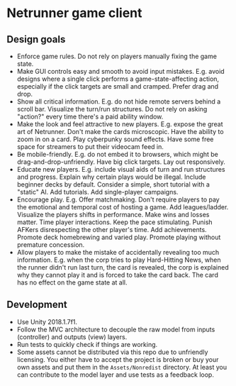 # Netrunner game client

## Design goals

* Enforce game rules. Do not rely on players manually fixing the game state.
* Make GUI controls easy and smooth to avoid input mistakes.
  E.g. avoid designs where a single click performs a game-state-affecting action, especially if the click targets are small and cramped.
  Prefer drag and drop.
* Show all critical information.
  E.g. do not hide remote servers behind a scroll bar.
  Visualize the turn/run structures. Do not rely on asking "action?" every time there's a paid ability window.
* Make the look and feel attractive to new players.
  E.g. expose the great art of Netrunner. Don't make the cards microscopic. Have the ability to zoom in on a card.
  Play cyberpunky sound effects. Have some free space for streamers to put their videocam feed in.
* Be mobile-friendly.
  E.g. do not embed it to browsers, which might be drag-and-drop-unfriendly. Have big click targets. Lay out responsively.
* Educate new players.
  E.g. include visual aids of turn and run structures and progress. Explain why certain plays would be illegal.
  Include beginner decks by default. Consider a simple, short tutorial with a "static" AI.
  Add tutorials.
  Add single-player campaigns.
* Encourage play.
  E.g. Offer matchmaking. Don't require players to pay the emotional and temporal cost of hosting a game. 
  Add leagues/ladder. Visualize the players shifts in performance. Make wins and losses matter.
  Time player interactions. Keep the pace stimulating. Punish AFKers disrespecting the other player's time.
  Add achievements. Promote deck homebrewing and varied play. Promote playing without premature concession.
 * Allow players to make the mistake of accidentally revealing too much information.
  E.g. when the corp tries to play Hard-Hitting News, when the runner didn't run last turn, the card is revealed,
  the corp is explained why they cannot play it and is forced to take the card back. The card has no effect on the game state at all.

## Development

* Use Unity 2018.1.7f1.
* Follow the MVC architecture to decouple the raw model from inputs (controller) and outputs (view) layers.
* Run tests to quickly check if things are working.
* Some assets cannot be distributed via this repo due to unfriendly licensing.
  You either have to accept the project is broken or buy your own assets and put them in the `Assets/Nonredist` 
  directory. At least you can contribute to the model layer and use tests as a feedback loop.
